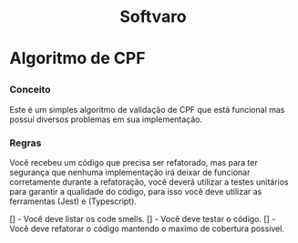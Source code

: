 <h1 align="center">Softvaro<h1>

Algoritmo  de CPF

### Conceito
Este é um simples algoritmo de validação de CPF que está funcional mas possuí
diversos problemas em sua implementação.

### Regras
Você recebeu um código que precisa ser refatorado, mas para ter segurança que 
nenhuma implementação irá deixar de funcionar corretamente durante a refatoração,
você deverá utilizar a testes unitários para garantir a qualidade do código, 
para isso você deve utilizar as ferramentas (Jest) e (Typescript).

[] - Você deve listar os code smells.
[] - Você deve testar o código.
[] - Você deve refatorar o código mantendo o maxímo de cobertura possivel.
